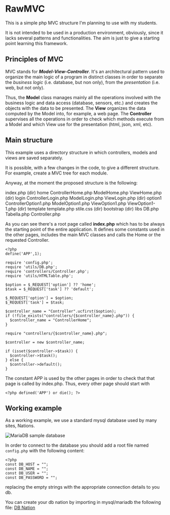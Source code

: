 # RawMVC

This is a simple php MVC structure I'm planning to use with my students.

It is not intended to be used in a production environment, obviously, since it lacks several patterns and functionalities. The aim is just to give a starting point learning this framework.   

## Principles of MVC

MVC stands for ***Model-View-Controller***. It's an architectural pattern used to organize the main logic of a program in distinct classes in order to separate the *business logic* (i.e. database, but non only), from the *presentation* (i.e. web, but not only).

Thus, the **Model** class manages mainly all the operations involved with the business logic and data access (database, sensors, etc.) and creates the objects with the data to be presented. The **View** organizes the data computed by the Model into, for example, a web page. The **Controller** supervises all the operations in order to check which methods execute from a Model and which View use for the presentation (html, json, xml, etc).  

## Main structure

This example uses a directory structure in which controllers, models and views are saved separately.

It is possible, with a few changes in the code, to give a different structure. For example, create a MVC tree for each module.

Anyway, at the moment the proposed structure is the following:

   index.php
   (dir) home
      ControllerHome.php
      ModelHome.php
      ViewHome.php
   (dir) login
      ControllerLogin.php
      ModelLogin.php
      ViewLogin.php
   (dir) option1
      ControllerOption1.php
      ModelOption1.php
      ViewOption1.php
      ViewOption1-1.php
   (dir) template
      template.php
      stile.css
   (dir) bootstrap
   (dir) libs
      DB.php
      Tabella.php
      Controller.php

As you can see there's a root page called **index.php** which has to be always the starting point of the entire application. It defines some constants used in the other pages, includes the main MVC classes and calls the Home or the requested Controller.

    <?php
    define('APP',1);

    require 'config.php';
    require 'utils/DB.php';
    require 'controllers/Controller.php';
    require 'utils/HTMLTable.php';

    $option = $_REQUEST['option'] ?? 'home';
    $task = $_REQUEST['task'] ?? 'default';

    $_REQUEST['option'] = $option;
    $_REQUEST['task'] = $task;

    $controller_name = "Controller".ucfirst($option);
    if (!file_exists("controllers/{$controller_name}.php")) {
      $controller_name = "ControllerHome";
    }

    require "controllers/{$controller_name}.php";

    $controller = new $controller_name;

    if (isset($controller->$task)) {
      $controller->$task();
    } else {
      $controller->default();
    }

The constant APP is used by the other pages in order to check that that page is called by index.php. Thus, every other page should start with

    <?php defined('APP') or die(); ?>

## Working example

As a working example, we use a standard mysql database used by many sites, Nations.

![MariaDB sample database](https://www.mariadbtutorial.com/wp-content/uploads/2019/10/mariadb-sample-database.png)

In order to connect to the database you should add a root file named `config.php` with the following content:

    <?php
    const DB_HOST = "";
    const DB_NAME = "";
    const DB_USER = "";
    const DB_PASSWORD = "";

replacing the empty strings with the appropriate connection details to you db.

You can create your db nation by importing in mysql/mariadb the following file: [DB Nation](nations/sql/nation.sql)

